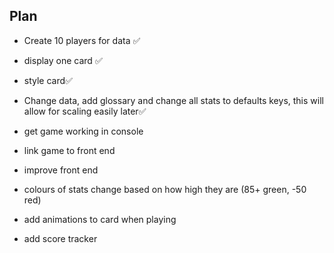 ## Plan

- Create 10 players for data ✅
- display one card ✅
- style card✅

- Change data, add glossary and change all stats to defaults keys, this will allow for scaling easily later✅
- get game working in console
- link game to front end
- improve front end

- colours of stats change based on how high they are (85+ green, -50 red)
- add animations to card when playing
- add score tracker
